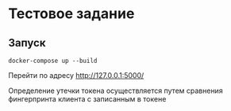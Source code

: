 # Тестовое задание 


## Запуск

```
docker-compose up --build
```
Перейти по адресу http://127.0.0.1:5000/

Определение утечки токена осуществляется путем сравнения фингерпринта клиента с записанным в токене